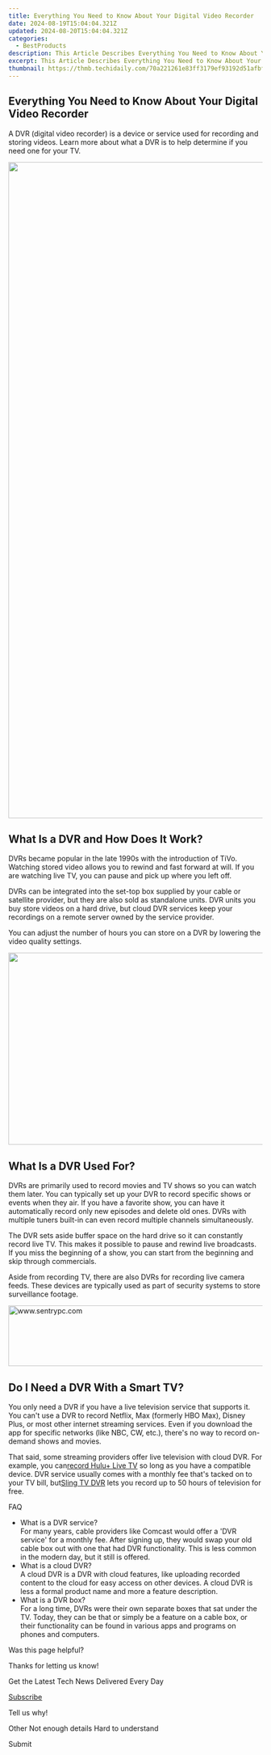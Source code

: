 ```yaml
---
title: Everything You Need to Know About Your Digital Video Recorder
date: 2024-08-19T15:04:04.321Z
updated: 2024-08-20T15:04:04.321Z
categories:
  - BestProducts
description: This Article Describes Everything You Need to Know About Your Digital Video Recorder
excerpt: This Article Describes Everything You Need to Know About Your Digital Video Recorder
thumbnail: https://thmb.techidaily.com/70a221261e83ff3179ef93192d51afbff1f7257579ffa960f9e7a085032e4b04.png
---
```


## Everything You Need to Know About Your Digital Video Recorder
 A DVR (digital video recorder) is a device or service used for recording and storing videos. Learn more about what a DVR is to help determine if you need one for your TV.

<!-- affiliate ads begin -->
<a href="https://boody-eco-wear.pxf.io/c/5597632/1572622/13846" target="_top" id="1572622"><img src="//a.impactradius-go.com/display-ad/13846-1572622" border="0" alt="" width="1000" height="1298"/></a><img height="0" width="0" src="https://imp.pxf.io/i/5597632/1572622/13846" style="position:absolute;visibility:hidden;" border="0" />
<!-- affiliate ads end -->
## What Is a DVR and How Does It Work?

 DVRs became popular in the late 1990s with the introduction of TiVo. Watching stored video allows you to rewind and fast forward at will. If you are watching live TV, you can pause and pick up where you left off.

 DVRs can be integrated into the set-top box supplied by your cable or satellite provider, but they are also sold as standalone units. DVR units you buy store videos on a hard drive, but cloud DVR services keep your recordings on a remote server owned by the service provider.  

 You can adjust the number of hours you can store on a DVR by lowering the video quality settings.  

<!-- affiliate ads begin -->
<a href="https://twopages.pxf.io/c/5597632/2016067/18544" target="_top" id="2016067"><img src="//a.impactradius-go.com/display-ad/18544-2016067" border="0" alt="" width="1020" height="380"/></a><img height="0" width="0" src="https://imp.pxf.io/i/5597632/2016067/18544" style="position:absolute;visibility:hidden;" border="0" />
<!-- affiliate ads end -->
## What Is a DVR Used For?

 DVRs are primarily used to record movies and TV shows so you can watch them later. You can typically set up your DVR to record specific shows or events when they air. If you have a favorite show, you can have it automatically record only new episodes and delete old ones. DVRs with multiple tuners built-in can even record multiple channels simultaneously.

 The DVR sets aside buffer space on the hard drive so it can constantly record live TV. This makes it possible to pause and rewind live broadcasts. If you miss the beginning of a show, you can start from the beginning and skip through commercials.

 Aside from recording TV, there are also DVRs for recording live camera feeds. These devices are typically used as part of security systems to store surveillance footage.  

<!-- affiliate ads begin -->
<a href="https://sentrypc.7eer.net/c/5597632/398457/3022" target="_top" id="398457"><img src="//a.impactradius-go.com/display-ad/3022-398457" border="0" alt="www.sentrypc.com" width="980" height="120"/></a><img height="0" width="0" src="https://sentrypc.7eer.net/i/5597632/398457/3022" style="position:absolute;visibility:hidden;" border="0" />
<!-- affiliate ads end -->
## Do I Need a DVR With a Smart TV?

 You only need a DVR if you have a live television service that supports it. You can't use a DVR to record Netflix, Max (formerly HBO Max), Disney Plus, or most other internet streaming services. Even if you download the app for specific networks (like NBC, CW, etc.), there's no way to record on-demand shows and movies.

 That said, some streaming providers offer live television with cloud DVR. For example, you can[record Hulu+ Live TV](https://www.lifewire.com/use-hulu-dvr-5071314) so long as you have a compatible device. DVR service usually comes with a monthly fee that's tacked on to your TV bill, but[Sling TV DVR](https://www.lifewire.com/how-to-use-the-sling-tv-dvr-5071315) lets you record up to 50 hours of television for free.

 FAQ

* What is a DVR service?  
 For many years, cable providers like Comcast would offer a 'DVR service' for a monthly fee. After signing up, they would swap your old cable box out with one that had DVR functionality. This is less common in the modern day, but it still is offered.
* What is a cloud DVR?  
 A cloud DVR is a DVR with cloud features, like uploading recorded content to the cloud for easy access on other devices. A cloud DVR is less a formal product name and more a feature description.
* What is a DVR box?  
 For a long time, DVRs were their own separate boxes that sat under the TV. Today, they can be that or simply be a feature on a cable box, or their functionality can be found in various apps and programs on phones and computers.

Was this page helpful?

Thanks for letting us know!

 Get the Latest Tech News Delivered Every Day

[Subscribe](https://www.lifewire.com/#)

Tell us why!

 Other  Not enough details  Hard to understand

 Submit

<ins class="adsbygoogle"
     style="display:block"
     data-ad-format="autorelaxed"
     data-ad-client="ca-pub-7571918770474297"
     data-ad-slot="1223367746"></ins>



<ins class="adsbygoogle"
     style="display:block"
     data-ad-client="ca-pub-7571918770474297"
     data-ad-slot="8358498916"
     data-ad-format="auto"
     data-full-width-responsive="true"></ins>


